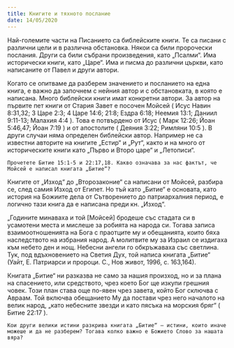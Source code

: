 ```yaml
---
title: Книгите и тяхното послание
date: 14/05/2020
---
```


Най-големите части на Писанието са библейските книги. Те са писани с различни цели и в различна обстановка. Някои са били пророчески послания. Други са били събрани произведения, като „Псалми“. Има исторически книги, като „Царе“. Има и писма до различни църкви, като написаните от Павел и други автори.

Когато се опитваме да разберем значението и посланието на една книга, е важно да започнем с нейния автор и с обстановката, в която е написана. Много библейски книги имат конкретни автори. За автор на първите пет книги от Стария Завет е посочен Мойсей ( Исус Навин 8:31,32; 3 Царе 2:3; 4 Царе 14:6; 21:8; Ездра 6:18; Неемия 13:1; Даниил 9:11-13; Малахия 4:4 ). Това е потвърдено от Исус ( Марк 12:26; Йоан 5:46,47; Йоан 7:19 ) и от апостолите ( Деяния 3:22; Римляни 10:5 ). В други случаи няма определен библейски автор. Например не са известни авторите на книгите „Естир“ и „Рут“, както и на много от историческите книги като „Първо и Второ царе“ и „Летописи“.

`Прочетете Битие 15:1-5 и 22:17,18. Какво означава за нас фактът, че Мойсей е написал книгата „Битие“?`

Книгите от „Изход“ до „Второзаконие“ са написани от Мойсей, разбира се, след самия Изход от Египет. Но тъй като „Битие“ е основата, като история на Божиите дела от Сътворението до патриархалния период, е логично тази книга да е написана преди кн. „Изход“.

„Годините минаваха и той [Мойсей] бродеше със стадата си в усамотени места и мислеше за робията на народа си. Тогава записа взаимоотношенията на Бога с праотците му и обещанията, които бяха наследството на избрания народ. А молитвите му за Израил се издигаха към небето ден и нощ. Небесни ангели го обкръжаваха със светлина. Тук, под вдъхновението на Светия Дух, той написа книгата „Битие“ (Уайт, Е. Патриарси и пророци. С., Нов живот, 1996, с. 163,164).

Книгата „Битие“ ни разказва не само за нашия произход, но и за плана на спасението, или средството, чрез което Бог ще изкупи грешния човек. Този план става още по-явен чрез завета, който Бог сключва с Авраам. Той включва обещанието Му да постави чрез него началото на велик народ, „като небесните звезди и като пясъка на морския бряг“ ( Битие 22:17 ).

`Кои други велики истини разкрива книгата „Битие“ – истини, които иначе можеше и да не разберем? Тогава колко важно е Божието Слово за нашата вяра?`
